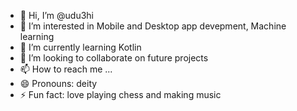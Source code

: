 - 👋 Hi, I’m @udu3hi
- 👀 I’m interested in Mobile and Desktop app devepment, Machine learning
- 🌱 I’m currently learning Kotlin
- 💞️ I’m looking to collaborate on future projects
- 📫 How to reach me ...
- 😄 Pronouns: deity
- ⚡ Fun fact: love playing chess and making music

<!---
udu3hi/udu3hi is a ✨ special ✨ repository because its `README.md` (this file) appears on your GitHub profile.
You can click the Preview link to take a look at your changes.
--->
